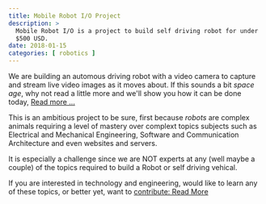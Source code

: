 ```yaml
---
title: Mobile Robot I/O Project
description: >
  Mobile Robot I/O is a project to build self driving robot for under
  $500 USD. 
date: 2018-01-15
categories: [ robotics ]
---
```


We are building an automous driving robot with a video camera to
capture and stream live video images as it moves about.  If this
sounds a bit _space age_, why not read a little more and we'll show
you how it can be done today, [Read more ...](/project)
<!--more-->

This is an ambitious project to be sure, first because _robots_ are
complex animals requiring a level of mastery over complext topics
subjects such as Electrical and Mechanical Engineering, Software and
Communication Architecture and even websites and servers.

It is especially a challenge since we are NOT experts at any (well
maybe a couple) of the topics required to build a Robot or self
driving vehical.

If you are interested in technology and engineering, would like to
	learn any of these topics, or better yet, want to [contribute: Read
More](/contribute)<!--more--> 

